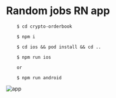 # Random jobs RN app

        $ cd crypto-orderbook
        
        $ npm i

        $ cd ios && pod install && cd ..

        $ npm run ios
        
        or
        
        $ npm run android
        
        
![app](https://user-images.githubusercontent.com/14993738/134818131-e042a370-4718-49c3-ba33-8cd0b47be8d9.png)
